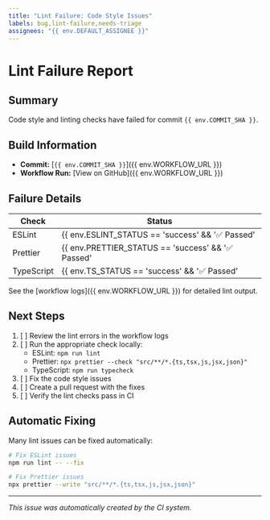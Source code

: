 ```yaml
---
title: "Lint Failure: Code Style Issues"
labels: bug,lint-failure,needs-triage
assignees: "{{ env.DEFAULT_ASSIGNEE }}"
---
```


# Lint Failure Report

## Summary

Code style and linting checks have failed for commit `{{ env.COMMIT_SHA }}`.

## Build Information

- **Commit:** [`{{ env.COMMIT_SHA }}`]({{ env.WORKFLOW_URL }})
- **Workflow Run:** [View on GitHub]({{ env.WORKFLOW_URL }})

## Failure Details

| Check | Status |
|-------|--------|
| ESLint | {{ env.ESLINT_STATUS == 'success' && '✅ Passed' || '❌ Failed' }} |
| Prettier | {{ env.PRETTIER_STATUS == 'success' && '✅ Passed' || '❌ Failed' }} |
| TypeScript | {{ env.TS_STATUS == 'success' && '✅ Passed' || '❌ Failed' }} |

See the [workflow logs]({{ env.WORKFLOW_URL }}) for detailed lint output.

## Next Steps

1. [ ] Review the lint errors in the workflow logs
2. [ ] Run the appropriate check locally:
   - ESLint: `npm run lint`
   - Prettier: `npx prettier --check "src/**/*.{ts,tsx,js,jsx,json}"`
   - TypeScript: `npm run typecheck`
3. [ ] Fix the code style issues
4. [ ] Create a pull request with the fixes
5. [ ] Verify the lint checks pass in CI

## Automatic Fixing

Many lint issues can be fixed automatically:

```bash
# Fix ESLint issues
npm run lint -- --fix

# Fix Prettier issues
npx prettier --write "src/**/*.{ts,tsx,js,jsx,json}"
```

---

_This issue was automatically created by the CI system._